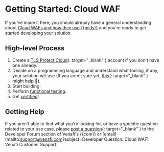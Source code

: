 # Getting Started: Cloud WAF

If you've made it here, you should already have a general understanding about [Cloud WAFs and how they use {{mids}}](1-overview-cloud-waf.md) and you're ready to get started developing your solution.

## High-level Process

1. Create a [TLS Protect Cloud](https://vaas.venafi.com){: target="_blank" } account if you don't have one already.
2. Decide on a programming language and understand what tooling, if any, your solution will use (If you aren't sure yet, [this](https://venafi-dev-onboarding.paperform.co/){: target="_blank" } might help 🙂).
3. Start building!
4. Perform [functional testing](3-functional-testing-cloud-waf.md).
5. Get [certified](../../Certification/TLS-Protect-Cloud/1-tlsp-certification-intro.md)!

## Getting Help

If you aren't able to find what you're looking for, or have a specific question related to your use case, please [post a question](https://community.venafi.com/ask-the-community-23){: target="_blank" } to the Developer Forum section of Venafi's {{com}} or [email](mailto:support@venafi.com?subject=Developer Question: Cloud WAF) Venafi Customer Support. 

